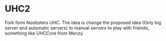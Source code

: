 # UHC2
Fork form Noobsters UHC. The idea is change the proposed idea (Only big server and automatic servers) to manual servers to play with friends, something like UHCCore  from Menzy

